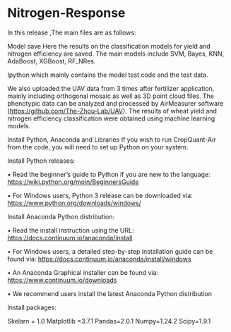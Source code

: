 # Nitrogen-Response

In this release ,The main files are as follows:

Model save 
Here the results on the classification models for yield and nitrogen efficiency are saved. The main models include SVM, Bayes, KNN, AdaBoost, XGBoost, RF_NRes.

Ipython
which mainly contains the model test code and the test data.

We also uploaded the UAV data from 3 times after fertilizer application, mainly including orthogonal mosaic as well as 3D point cloud files. The phenotypic data can be analyzed and processed by AirMeasurer software (https://github.com/The-Zhou-Lab/UAV). The results of wheat yield and nitrogen efficiency classification were obtained using machine learning models.

Install Python, Anaconda and Libraries
If you wish to run CropQuant-Air from the code, you will need to set up Python on your system.

Install Python releases:

• Read the beginner’s guide to Python if you are new to the language: https://wiki.python.org/moin/BeginnersGuide

• For Windows users, Python 3 release can be downloaded via: https://www.python.org/downloads/windows/


Install Anaconda Python distribution:

• Read the install instruction using the URL: https://docs.continuum.io/anaconda/install

• For Windows users, a detailed step-by-step installation guide can be found via: https://docs.continuum.io/anaconda/install/windows

• An Anaconda Graphical installer can be found via: https://www.continuum.io/downloads

• We recommend users install the latest Anaconda Python distribution

Install packages:



Skelarn = 1.0
Matplotlib =3.7.1
Pandas=2.0.1
Numpy=1.24.2
Scipy=1.9.1
